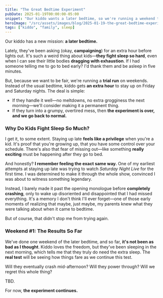 ```yaml
---
title: "The Great Bedtime Experiment"
pubDate: 2025-01-19T00:00:00-05:00
snippet: "Our kiddo wants a later bedtime, so we're running a weekend trial. It's funny how kids fight sleep even when they clearly need it"
heroImage: "/src/assets/images/blog/2025-01-19-the-great-bedtime-experiment.png"
tags: ["kiddo", "family", sleep]
---
```



Our kiddo has a new mission: **a later bedtime.**  

Lately, they've been asking (okay, **campaigning**) for an extra hour before lights out. It's such a weird thing about kids—**they fight sleep so hard**, even when I can see their little bodies **dragging with exhaustion**. If I had someone telling me to go to bed early? I'd thank them and be asleep in five minutes.  

But, because we want to be fair, we're running a **trial run** on weekends. Instead of the usual bedtime, kiddo gets **an extra hour** to stay up on Friday and Saturday nights. The deal is simple:  

- If they handle it well—no meltdowns, no extra grogginess the next morning—we'll consider making it a permanent thing.  
- If they turn into a grumpy, overtired mess, then **the experiment is over, and we go back to normal.**  

### Why Do Kids Fight Sleep So Much?  

I get it, to some extent. Staying up late **feels like a privilege** when you're a kid. It's proof that you're growing up, that you have some control over your schedule. There's also that fear of missing out—like something **really exciting** must be happening after they go to bed.  

And honestly? **I remember feeling the exact same way.** One of my earliest attempts at staying up late was trying to watch *Saturday Night Live* for the first time. I was determined to make it through the whole show, convinced I was about to witness something legendary.  

Instead, I barely made it past the opening monologue before **completely crashing**, only to wake up disoriented and disappointed that I had missed everything. It's a memory I don't think I'll ever forget—one of those early moments of realizing that maybe, just maybe, my parents knew what they were talking about when it came to bedtime.  

But of course, that didn't stop me from trying again.  

### Weekend #1: The Results So Far  

We've done one weekend of the later bedtime, and so far, **it's not been as bad as I thought**. Kiddo loves the freedom, but they've been sleeping in the next morning, which tells me that they truly do need the extra sleep. The **real test** will be seeing how things fare as we continue this test.

Will they eventually crash mid-afternoon? Will they power through? Will we regret this whole thing?  

TBD.  

For now, **the experiment continues.**  